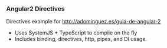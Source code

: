 ### Angular2 Directives

Directives example for http://adominguez.es/guia-de-angular-2

- Uses SystemJS + TypeScript to compile on the fly
- Includes binding, directives, http, pipes, and DI usage.